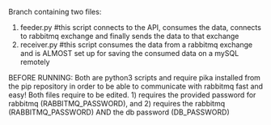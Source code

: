 Branch containing two files:
1) feeder.py #this script connects to the API, consumes the data, connects to rabbitmq exchange and finally sends the data to that exchange
2) receiver.py #this script consumes the data from a rabbitmq exchange and is ALMOST set up for saving the consumed data on a mySQL remotely

BEFORE RUNNING:
Both are python3 scripts and require pika installed from the pip repository in order to be able to communicate with rabbitmq fast and easy!
Both files require to be edited. 1) requires the provided password for rabbitmq (RABBITMQ_PASSWORD), and 2) requires the rabbitmq (RABBITMQ_PASSWORD) AND the db password (DB_PASSWORD)


